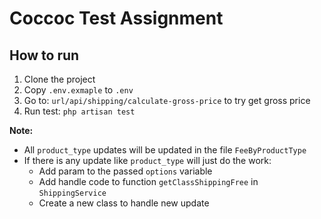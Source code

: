 # Coccoc Test Assignment

## How to run

1. Clone the project
2. Copy `.env.exmaple` to `.env`
3. Go to: `url/api/shipping/calculate-gross-price` to try get gross price
4. Run test: `php artisan test`

**Note:**
- All `product_type` updates will be updated in the file `FeeByProductType`
- If there is any update like `product_type` will just do the work:
    + Add param to the passed `options` variable
    + Add handle code to function `getClassShippingFree` in `ShippingService`
    + Create a new class to handle new update


